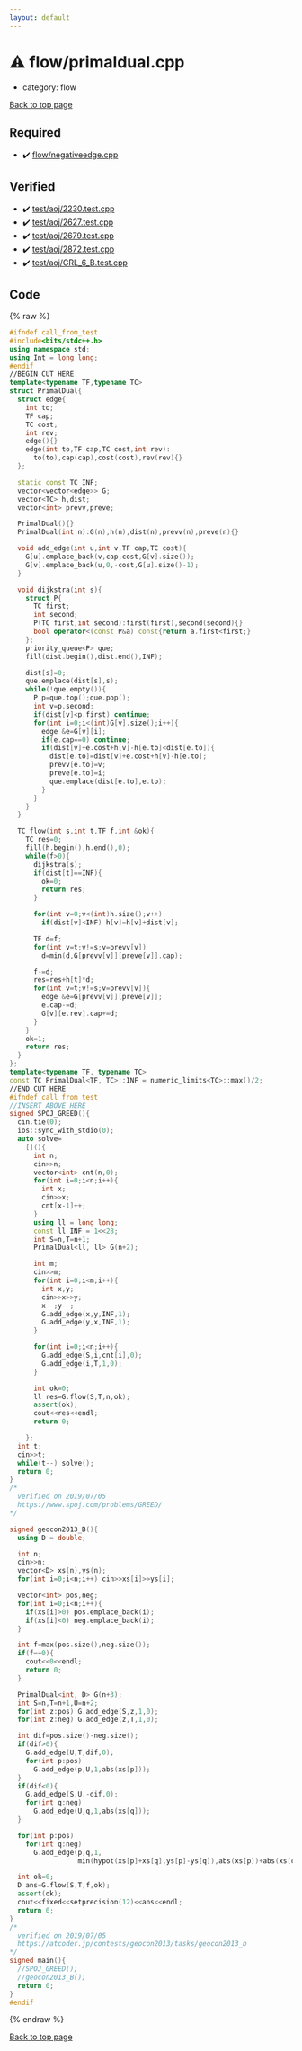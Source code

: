 ```yaml
---
layout: default
---
```


<!-- mathjax config similar to math.stackexchange -->
<script type="text/javascript" async
  src="https://cdnjs.cloudflare.com/ajax/libs/mathjax/2.7.5/MathJax.js?config=TeX-MML-AM_CHTML">
</script>
<script type="text/x-mathjax-config">
  MathJax.Hub.Config({
    TeX: { equationNumbers: { autoNumber: "AMS" }},
    tex2jax: {
      inlineMath: [ ['$','$'] ],
      processEscapes: true
    },
    "HTML-CSS": { matchFontHeight: false },
    displayAlign: "left",
    displayIndent: "2em"
  });
</script>

<script type="text/javascript" src="https://cdnjs.cloudflare.com/ajax/libs/jquery/3.4.1/jquery.min.js"></script>
<script src="https://cdn.jsdelivr.net/npm/jquery-balloon-js@1.1.2/jquery.balloon.min.js" integrity="sha256-ZEYs9VrgAeNuPvs15E39OsyOJaIkXEEt10fzxJ20+2I=" crossorigin="anonymous"></script>
<script type="text/javascript" src="../../assets/js/copy-button.js"></script>
<link rel="stylesheet" href="../../assets/css/copy-button.css" />


# :warning: flow/primaldual.cpp
* category: flow


[Back to top page](../../index.html)



## Required
* :heavy_check_mark: [flow/negativeedge.cpp](negativeedge.cpp.html)


## Verified
* :heavy_check_mark: [test/aoj/2230.test.cpp](../../verify/test/aoj/2230.test.cpp.html)
* :heavy_check_mark: [test/aoj/2627.test.cpp](../../verify/test/aoj/2627.test.cpp.html)
* :heavy_check_mark: [test/aoj/2679.test.cpp](../../verify/test/aoj/2679.test.cpp.html)
* :heavy_check_mark: [test/aoj/2872.test.cpp](../../verify/test/aoj/2872.test.cpp.html)
* :heavy_check_mark: [test/aoj/GRL_6_B.test.cpp](../../verify/test/aoj/GRL_6_B.test.cpp.html)


## Code
{% raw %}
```cpp
#ifndef call_from_test
#include<bits/stdc++.h>
using namespace std;
using Int = long long;
#endif
//BEGIN CUT HERE
template<typename TF,typename TC>
struct PrimalDual{
  struct edge{
    int to;
    TF cap;
    TC cost;
    int rev;
    edge(){}
    edge(int to,TF cap,TC cost,int rev):
      to(to),cap(cap),cost(cost),rev(rev){}
  };

  static const TC INF;
  vector<vector<edge>> G;
  vector<TC> h,dist;
  vector<int> prevv,preve;

  PrimalDual(){}
  PrimalDual(int n):G(n),h(n),dist(n),prevv(n),preve(n){}

  void add_edge(int u,int v,TF cap,TC cost){
    G[u].emplace_back(v,cap,cost,G[v].size());
    G[v].emplace_back(u,0,-cost,G[u].size()-1);
  }

  void dijkstra(int s){
    struct P{
      TC first;
      int second;
      P(TC first,int second):first(first),second(second){}
      bool operator<(const P&a) const{return a.first<first;}
    };
    priority_queue<P> que;
    fill(dist.begin(),dist.end(),INF);

    dist[s]=0;
    que.emplace(dist[s],s);
    while(!que.empty()){
      P p=que.top();que.pop();
      int v=p.second;
      if(dist[v]<p.first) continue;
      for(int i=0;i<(int)G[v].size();i++){
        edge &e=G[v][i];
        if(e.cap==0) continue;
        if(dist[v]+e.cost+h[v]-h[e.to]<dist[e.to]){
          dist[e.to]=dist[v]+e.cost+h[v]-h[e.to];
          prevv[e.to]=v;
          preve[e.to]=i;
          que.emplace(dist[e.to],e.to);
        }
      }
    }
  }

  TC flow(int s,int t,TF f,int &ok){
    TC res=0;
    fill(h.begin(),h.end(),0);
    while(f>0){
      dijkstra(s);
      if(dist[t]==INF){
        ok=0;
        return res;
      }

      for(int v=0;v<(int)h.size();v++)
        if(dist[v]<INF) h[v]=h[v]+dist[v];

      TF d=f;
      for(int v=t;v!=s;v=prevv[v])
        d=min(d,G[prevv[v]][preve[v]].cap);

      f-=d;
      res=res+h[t]*d;
      for(int v=t;v!=s;v=prevv[v]){
        edge &e=G[prevv[v]][preve[v]];
        e.cap-=d;
        G[v][e.rev].cap+=d;
      }
    }
    ok=1;
    return res;
  }
};
template<typename TF, typename TC>
const TC PrimalDual<TF, TC>::INF = numeric_limits<TC>::max()/2;
//END CUT HERE
#ifndef call_from_test
//INSERT ABOVE HERE
signed SPOJ_GREED(){
  cin.tie(0);
  ios::sync_with_stdio(0);
  auto solve=
    [](){
      int n;
      cin>>n;
      vector<int> cnt(n,0);
      for(int i=0;i<n;i++){
        int x;
        cin>>x;
        cnt[x-1]++;
      }
      using ll = long long;
      const ll INF = 1<<28;
      int S=n,T=n+1;
      PrimalDual<ll, ll> G(n+2);

      int m;
      cin>>m;
      for(int i=0;i<m;i++){
        int x,y;
        cin>>x>>y;
        x--;y--;
        G.add_edge(x,y,INF,1);
        G.add_edge(y,x,INF,1);
      }

      for(int i=0;i<n;i++){
        G.add_edge(S,i,cnt[i],0);
        G.add_edge(i,T,1,0);
      }

      int ok=0;
      ll res=G.flow(S,T,n,ok);
      assert(ok);
      cout<<res<<endl;
      return 0;

    };
  int t;
  cin>>t;
  while(t--) solve();
  return 0;
}
/*
  verified on 2019/07/05
  https://www.spoj.com/problems/GREED/
*/

signed geocon2013_B(){
  using D = double;

  int n;
  cin>>n;
  vector<D> xs(n),ys(n);
  for(int i=0;i<n;i++) cin>>xs[i]>>ys[i];

  vector<int> pos,neg;
  for(int i=0;i<n;i++){
    if(xs[i]>0) pos.emplace_back(i);
    if(xs[i]<0) neg.emplace_back(i);
  }

  int f=max(pos.size(),neg.size());
  if(f==0){
    cout<<0<<endl;
    return 0;
  }

  PrimalDual<int, D> G(n+3);
  int S=n,T=n+1,U=n+2;
  for(int z:pos) G.add_edge(S,z,1,0);
  for(int z:neg) G.add_edge(z,T,1,0);

  int dif=pos.size()-neg.size();
  if(dif>0){
    G.add_edge(U,T,dif,0);
    for(int p:pos)
      G.add_edge(p,U,1,abs(xs[p]));
  }
  if(dif<0){
    G.add_edge(S,U,-dif,0);
    for(int q:neg)
      G.add_edge(U,q,1,abs(xs[q]));
  }

  for(int p:pos)
    for(int q:neg)
      G.add_edge(p,q,1,
                 min(hypot(xs[p]+xs[q],ys[p]-ys[q]),abs(xs[p])+abs(xs[q])));

  int ok=0;
  D ans=G.flow(S,T,f,ok);
  assert(ok);
  cout<<fixed<<setprecision(12)<<ans<<endl;
  return 0;
}
/*
  verified on 2019/07/05
  https://atcoder.jp/contests/geocon2013/tasks/geocon2013_b
*/
signed main(){
  //SPOJ_GREED();
  //geocon2013_B();
  return 0;
}
#endif

```
{% endraw %}

[Back to top page](../../index.html)

